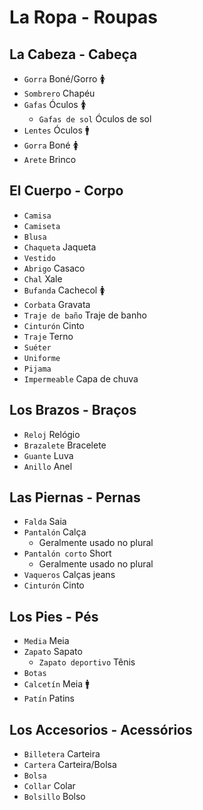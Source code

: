 # La Ropa - Roupas

## La Cabeza - Cabeça

-   `Gorra` Boné/Gorro 🚺
-   `Sombrero` Chapéu
-   `Gafas` Óculos 🚺
    -   `Gafas de sol` Óculos de sol
-   `Lentes` Óculos 🚹
-   `Gorra` Boné 🚺
-   `Arete` Brinco

## El Cuerpo - Corpo

-   `Camisa`
-   `Camiseta`
-   `Blusa`
-   `Chaqueta` Jaqueta
-   `Vestido`
-   `Abrigo` Casaco
-   `Chal` Xale
-   `Bufanda` Cachecol 🚺
-   `Corbata` Gravata
-   `Traje de baño` Traje de banho
-   `Cinturón` Cinto
-   `Traje` Terno
-   `Suéter`
-   `Uniforme`
-   `Pijama`
-   `Impermeable` Capa de chuva

## Los Brazos - Braços

-   `Reloj` Relógio
-   `Brazalete` Bracelete
-   `Guante` Luva
-   `Anillo` Anel

## Las Piernas - Pernas

-   `Falda` Saia
-   `Pantalón` Calça
    -   Geralmente usado no plural
-   `Pantalón corto` Short
    -   Geralmente usado no plural
-   `Vaqueros` Calças jeans
-   `Cinturón` Cinto

## Los Pies - Pés

-   `Media` Meia
-   `Zapato` Sapato
    -   `Zapato deportivo` Tênis
-   `Botas`
-   `Calcetín` Meia 🚹
-   `Patín` Patins

## Los Accesorios - Acessórios

-   `Billetera` Carteira
-   `Cartera` Carteira/Bolsa
-   `Bolsa`
-   `Collar` Colar
-   `Bolsillo` Bolso
